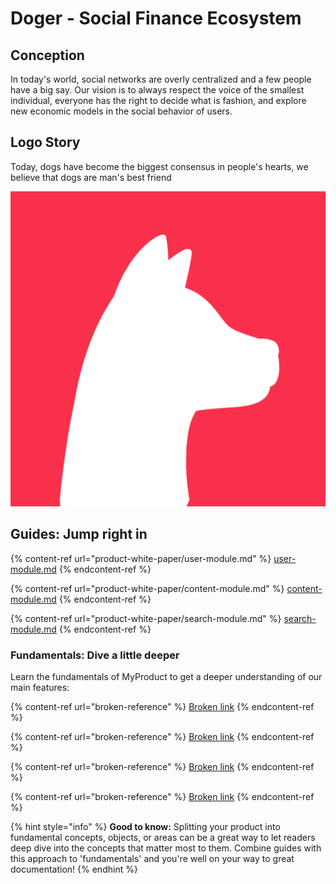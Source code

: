 # Doger -  Social Finance Ecosystem

## Conception

In today's world, social networks are overly centralized and a few people have a big say. Our vision is to always respect the voice of the smallest individual, everyone has the right to decide what is fashion, and explore new economic models in the social behavior of users.

## Logo Story

Today, dogs have become the biggest consensus in people's hearts, we believe that dogs are man's best friend

![Doger Logo](.gitbook/assets/logo.png)

## Guides: Jump right in

{% content-ref url="product-white-paper/user-module.md" %}
[user-module.md](product-white-paper/user-module.md)
{% endcontent-ref %}

{% content-ref url="product-white-paper/content-module.md" %}
[content-module.md](product-white-paper/content-module.md)
{% endcontent-ref %}

{% content-ref url="product-white-paper/search-module.md" %}
[search-module.md](product-white-paper/search-module.md)
{% endcontent-ref %}

### Fundamentals: Dive a little deeper

Learn the fundamentals of MyProduct to get a deeper understanding of our main features:

{% content-ref url="broken-reference" %}
[Broken link](broken-reference)
{% endcontent-ref %}

{% content-ref url="broken-reference" %}
[Broken link](broken-reference)
{% endcontent-ref %}

{% content-ref url="broken-reference" %}
[Broken link](broken-reference)
{% endcontent-ref %}

{% content-ref url="broken-reference" %}
[Broken link](broken-reference)
{% endcontent-ref %}

{% hint style="info" %}
**Good to know:** Splitting your product into fundamental concepts, objects, or areas can be a great way to let readers deep dive into the concepts that matter most to them. Combine guides with this approach to 'fundamentals' and you're well on your way to great documentation!
{% endhint %}
